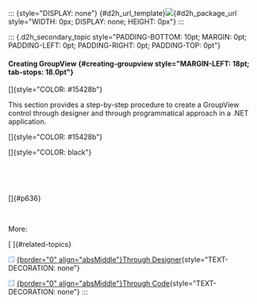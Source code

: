 ::: {style="DISPLAY: none"}
[](ms-xhelp:///?Id=d2h_url_template){#d2h_url_template}![](!package_url!){#d2h_package_url style="WIDTH: 0px; DISPLAY: none; HEIGHT: 0px"}
:::

::: {.d2h_secondary_topic style="PADDING-BOTTOM: 10pt; MARGIN: 0pt; PADDING-LEFT: 0pt; PADDING-RIGHT: 0pt; PADDING-TOP: 0pt"}
#### Creating GroupView {#creating-groupview style="MARGIN-LEFT: 18pt; tab-stops: 18.0pt"}

[]{style="COLOR: #15428b"} 

This section provides a step-by-step procedure to create a GroupView control through designer and through programmatical approach in a .NET application.

[]{style="COLOR: #15428b"} 

[]{style="COLOR: black"} 

 

 

[]{#p636} 

 

More:

[ ]{#related-topics}

[![](button.gif){border="0" align="absMiddle"}Through Designer](ms-xhelp:///?Id=3cfe1b09-59ba-4d4c-9283-961456ffc8b6){style="TEXT-DECORATION: none"}

[![](button.gif){border="0" align="absMiddle"}Through Code](ms-xhelp:///?Id=dfb56eb1-c6ea-42eb-ba7c-5722d6fa1297){style="TEXT-DECORATION: none"}
:::
